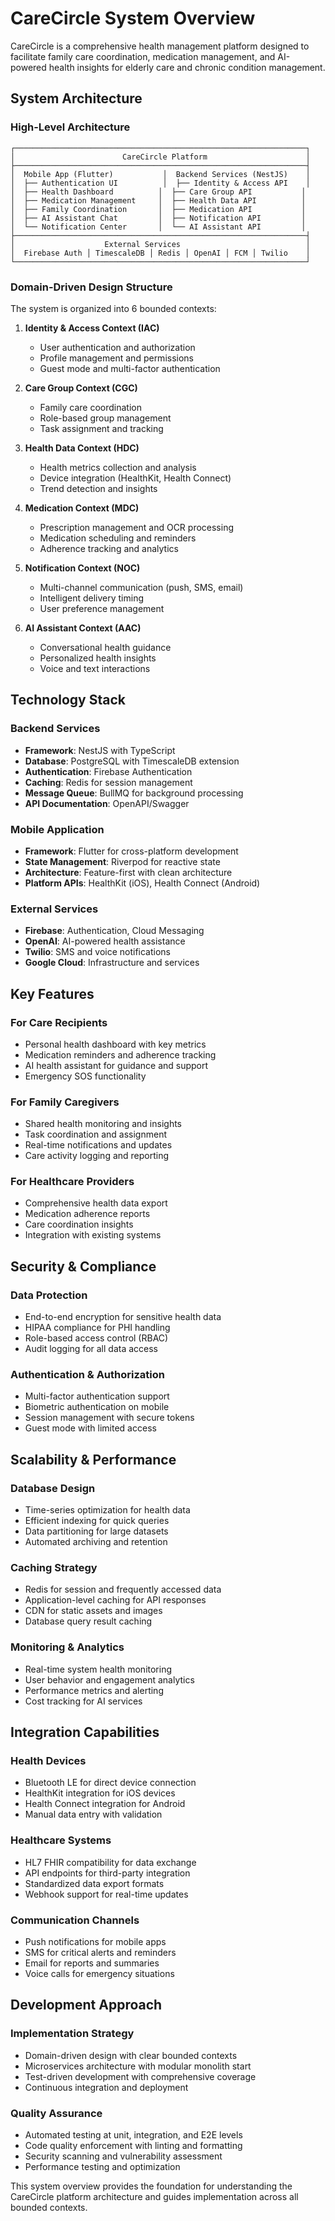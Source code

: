 # CareCircle System Overview

CareCircle is a comprehensive health management platform designed to facilitate family care coordination, medication management, and AI-powered health insights for elderly care and chronic condition management.

## System Architecture

### High-Level Architecture

```
┌─────────────────────────────────────────────────────────────────┐
│                        CareCircle Platform                      │
├─────────────────────────────────────────────────────────────────┤
│  Mobile App (Flutter)           │  Backend Services (NestJS)    │
│  ├── Authentication UI          │  ├── Identity & Access API    │
│  ├── Health Dashboard          │  ├── Care Group API           │
│  ├── Medication Management     │  ├── Health Data API          │
│  ├── Family Coordination       │  ├── Medication API           │
│  ├── AI Assistant Chat         │  ├── Notification API         │
│  └── Notification Center       │  └── AI Assistant API         │
├─────────────────────────────────────────────────────────────────┤
│                    External Services                            │
│  Firebase Auth │ TimescaleDB │ Redis │ OpenAI │ FCM │ Twilio    │
└─────────────────────────────────────────────────────────────────┘
```

### Domain-Driven Design Structure

The system is organized into 6 bounded contexts:

1. **Identity & Access Context (IAC)**
   - User authentication and authorization
   - Profile management and permissions
   - Guest mode and multi-factor authentication

2. **Care Group Context (CGC)**
   - Family care coordination
   - Role-based group management
   - Task assignment and tracking

3. **Health Data Context (HDC)**
   - Health metrics collection and analysis
   - Device integration (HealthKit, Health Connect)
   - Trend detection and insights

4. **Medication Context (MDC)**
   - Prescription management and OCR processing
   - Medication scheduling and reminders
   - Adherence tracking and analytics

5. **Notification Context (NOC)**
   - Multi-channel communication (push, SMS, email)
   - Intelligent delivery timing
   - User preference management

6. **AI Assistant Context (AAC)**
   - Conversational health guidance
   - Personalized health insights
   - Voice and text interactions

## Technology Stack

### Backend Services
- **Framework**: NestJS with TypeScript
- **Database**: PostgreSQL with TimescaleDB extension
- **Authentication**: Firebase Authentication
- **Caching**: Redis for session management
- **Message Queue**: BullMQ for background processing
- **API Documentation**: OpenAPI/Swagger

### Mobile Application
- **Framework**: Flutter for cross-platform development
- **State Management**: Riverpod for reactive state
- **Architecture**: Feature-first with clean architecture
- **Platform APIs**: HealthKit (iOS), Health Connect (Android)

### External Services
- **Firebase**: Authentication, Cloud Messaging
- **OpenAI**: AI-powered health assistance
- **Twilio**: SMS and voice notifications
- **Google Cloud**: Infrastructure and services

## Key Features

### For Care Recipients
- Personal health dashboard with key metrics
- Medication reminders and adherence tracking
- AI health assistant for guidance and support
- Emergency SOS functionality

### For Family Caregivers
- Shared health monitoring and insights
- Task coordination and assignment
- Real-time notifications and updates
- Care activity logging and reporting

### For Healthcare Providers
- Comprehensive health data export
- Medication adherence reports
- Care coordination insights
- Integration with existing systems

## Security & Compliance

### Data Protection
- End-to-end encryption for sensitive health data
- HIPAA compliance for PHI handling
- Role-based access control (RBAC)
- Audit logging for all data access

### Authentication & Authorization
- Multi-factor authentication support
- Biometric authentication on mobile
- Session management with secure tokens
- Guest mode with limited access

## Scalability & Performance

### Database Design
- Time-series optimization for health data
- Efficient indexing for quick queries
- Data partitioning for large datasets
- Automated archiving and retention

### Caching Strategy
- Redis for session and frequently accessed data
- Application-level caching for API responses
- CDN for static assets and images
- Database query result caching

### Monitoring & Analytics
- Real-time system health monitoring
- User behavior and engagement analytics
- Performance metrics and alerting
- Cost tracking for AI services

## Integration Capabilities

### Health Devices
- Bluetooth LE for direct device connection
- HealthKit integration for iOS devices
- Health Connect integration for Android
- Manual data entry with validation

### Healthcare Systems
- HL7 FHIR compatibility for data exchange
- API endpoints for third-party integration
- Standardized data export formats
- Webhook support for real-time updates

### Communication Channels
- Push notifications for mobile apps
- SMS for critical alerts and reminders
- Email for reports and summaries
- Voice calls for emergency situations

## Development Approach

### Implementation Strategy
- Domain-driven design with clear bounded contexts
- Microservices architecture with modular monolith start
- Test-driven development with comprehensive coverage
- Continuous integration and deployment

### Quality Assurance
- Automated testing at unit, integration, and E2E levels
- Code quality enforcement with linting and formatting
- Security scanning and vulnerability assessment
- Performance testing and optimization

This system overview provides the foundation for understanding the CareCircle platform architecture and guides implementation across all bounded contexts.

